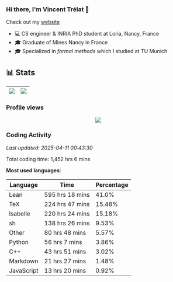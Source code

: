 ### Hi there, I'm Vincent Trélat 👋

Check out my [website](https://vtrelat.github.io)

-   💻 CS engineer & INRIA PhD student at Loria, Nancy, France
-   🎓 Graduate of Mines Nancy in France
-   🎓 Specialized in _formal methods_ which I studied at TU Munich

## 📊 **Stats**

| <img align="center" src="https://readme-stats.clckblog.space/api?username=VTrelat&show_icons=true&include_all_commits=true&theme=tokyonight&hide_border=true" /> | <img align="center" src="https://readme-stats.clckblog.space/api/top-langs/?username=VTrelat&layout=compact&theme=tokyonight&hide_border=true" /> |
| ---------------------------------------------------------------------------------------------------------------------------------------------------------------- | ------------------------------------------------------------------------------------------------------------------------------------------------- |

### Profile views

<p align="center">
 <img src="https://profile-counter.glitch.me/VTrelat/count.svg" />
</p>

<!--automations-->
### Coding Activity
_Last updated: 2025-04-11 00:43:30_

Total coding time: 1,452 hrs 6 mins

**Most used languages**:

| Language | Time | Percentage |
| ------------- | ------------- | ------------- |
| Lean | 595 hrs 18 mins | 41.0% |
| TeX | 224 hrs 47 mins | 15.48% |
| Isabelle | 220 hrs 24 mins | 15.18% |
| sh | 138 hrs 26 mins | 9.53% |
| Other | 80 hrs 48 mins | 5.57% |
| Python | 56 hrs 7 mins | 3.86% |
| C++ | 43 hrs 51 mins | 3.02% |
| Markdown | 21 hrs 27 mins | 1.48% |
| JavaScript | 13 hrs 20 mins | 0.92% |

